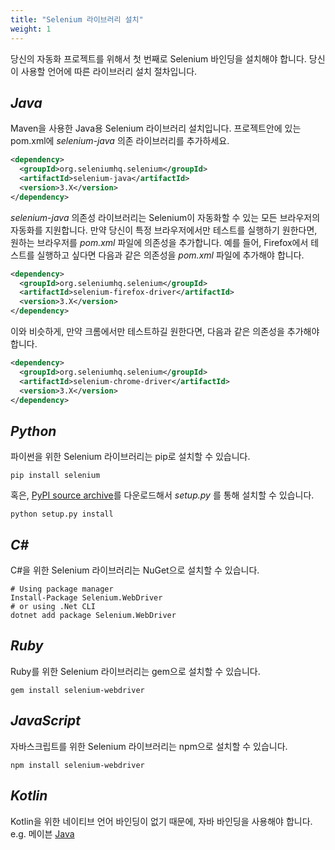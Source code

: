 ```yaml
---
title: "Selenium 라이브러리 설치"
weight: 1
---
```



당신의 자동화 프로젝트를 위해서 첫 번째로 Selenium 바인딩을 설치해야 합니다.
당신이 사용할 언어에 따른 라이브러리 설치 절차입니다.

## _Java_
Maven을 사용한 Java용 Selenium 라이브러리 설치입니다.
프로젝트안에 있는 pom.xml에 _selenium-java_ 의존 라이브러리를 추가하세요.

```xml
<dependency>
  <groupId>org.seleniumhq.selenium</groupId>
  <artifactId>selenium-java</artifactId>
  <version>3.X</version>
</dependency>
```

_selenium-java_ 의존성 라이브러리는 Selenium이 자동화할 수 있는 모든 브라우저의 자동화를 지원합니다. 만약 당신이 특정 브라우저에서만 테스트를 실행하기 원한다면, 원하는 브라우저를 _pom.xml_ 파일에 의존성을 추가합니다. 예를 들어, Firefox에서 테스트를 실행하고 싶다면 다음과 같은 의존성을 _pom.xml_ 파일에 추가해야 합니다.
```xml
<dependency>
  <groupId>org.seleniumhq.selenium</groupId>
  <artifactId>selenium-firefox-driver</artifactId>
  <version>3.X</version>
</dependency>
```
 
이와 비슷하게, 만약 크롬에서만 테스트하길 원한다면, 다음과 같은 의존성을 추가해야 합니다.

```xml
<dependency>
  <groupId>org.seleniumhq.selenium</groupId>
  <artifactId>selenium-chrome-driver</artifactId>
  <version>3.X</version>
</dependency>
```

## _Python_
파이썬을 위한 Selenium 라이브러리는 pip로 설치할 수 있습니다.
```shell
pip install selenium
```
혹은,  [PyPI source archive](https://pypi.org/project/selenium/#files)를 다운로드해서 _setup.py_ 를 통해 설치할 수 있습니다.


```shell
python setup.py install
```

## _C#_
C#을 위한 Selenium 라이브러리는 NuGet으로 설치할 수 있습니다.

```shell
# Using package manager
Install-Package Selenium.WebDriver
# or using .Net CLI
dotnet add package Selenium.WebDriver
```

## _Ruby_
Ruby를 위한 Selenium 라이브러리는 gem으로 설치할 수 있습니다.

```shell
gem install selenium-webdriver
```

## _JavaScript_
자바스크립트를 위한 Selenium 라이브러리는 npm으로 설치할 수 있습니다.

```shell
npm install selenium-webdriver
```

## _Kotlin_
Kotlin을 위한 네이티브 언어 바인딩이 없기 때문에, 자바 바인딩을 사용해야 합니다. e.g. 메이븐 [Java](#java)

